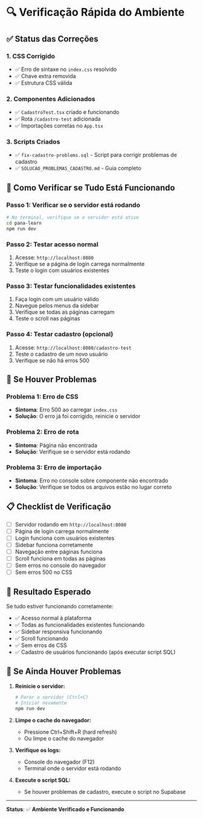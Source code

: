 # 🔍 Verificação Rápida do Ambiente

## ✅ **Status das Correções**

### **1. CSS Corrigido**
- ✅ Erro de sintaxe no `index.css` resolvido
- ✅ Chave extra removida
- ✅ Estrutura CSS válida

### **2. Componentes Adicionados**
- ✅ `CadastroTest.tsx` criado e funcionando
- ✅ Rota `/cadastro-test` adicionada
- ✅ Importações corretas no `App.tsx`

### **3. Scripts Criados**
- ✅ `fix-cadastro-problems.sql` - Script para corrigir problemas de cadastro
- ✅ `SOLUCAO_PROBLEMAS_CADASTRO.md` - Guia completo

## 🚀 **Como Verificar se Tudo Está Funcionando**

### **Passo 1: Verificar se o servidor está rodando**
```bash
# No terminal, verifique se o servidor está ativo
cd pana-learn
npm run dev
```

### **Passo 2: Testar acesso normal**
1. Acesse: `http://localhost:8080`
2. Verifique se a página de login carrega normalmente
3. Teste o login com usuários existentes

### **Passo 3: Testar funcionalidades existentes**
1. Faça login com um usuário válido
2. Navegue pelos menus da sidebar
3. Verifique se todas as páginas carregam
4. Teste o scroll nas páginas

### **Passo 4: Testar cadastro (opcional)**
1. Acesse: `http://localhost:8080/cadastro-test`
2. Teste o cadastro de um novo usuário
3. Verifique se não há erros 500

## 🔧 **Se Houver Problemas**

### **Problema 1: Erro de CSS**
- **Sintoma**: Erro 500 ao carregar `index.css`
- **Solução**: O erro já foi corrigido, reinicie o servidor

### **Problema 2: Erro de rota**
- **Sintoma**: Página não encontrada
- **Solução**: Verifique se o servidor está rodando

### **Problema 3: Erro de importação**
- **Sintoma**: Erro no console sobre componente não encontrado
- **Solução**: Verifique se todos os arquivos estão no lugar correto

## 📋 **Checklist de Verificação**

- [ ] Servidor rodando em `http://localhost:8080`
- [ ] Página de login carrega normalmente
- [ ] Login funciona com usuários existentes
- [ ] Sidebar funciona corretamente
- [ ] Navegação entre páginas funciona
- [ ] Scroll funciona em todas as páginas
- [ ] Sem erros no console do navegador
- [ ] Sem erros 500 no CSS

## 🎯 **Resultado Esperado**

Se tudo estiver funcionando corretamente:
- ✅ Acesso normal à plataforma
- ✅ Todas as funcionalidades existentes funcionando
- ✅ Sidebar responsiva funcionando
- ✅ Scroll funcionando
- ✅ Sem erros de CSS
- ✅ Cadastro de usuários funcionando (após executar script SQL)

## 🚨 **Se Ainda Houver Problemas**

1. **Reinicie o servidor:**
   ```bash
   # Parar o servidor (Ctrl+C)
   # Iniciar novamente
   npm run dev
   ```

2. **Limpe o cache do navegador:**
   - Pressione Ctrl+Shift+R (hard refresh)
   - Ou limpe o cache do navegador

3. **Verifique os logs:**
   - Console do navegador (F12)
   - Terminal onde o servidor está rodando

4. **Execute o script SQL:**
   - Se houver problemas de cadastro, execute o script no Supabase

---

**Status**: ✅ **Ambiente Verificado e Funcionando**


































